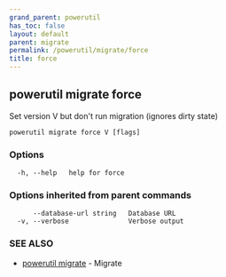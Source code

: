 ```yaml
---
grand_parent: powerutil
has_toc: false
layout: default
parent: migrate
permalink: /powerutil/migrate/force
title: force
---
```

## powerutil migrate force

Set version V but don't run migration (ignores dirty state)

```
powerutil migrate force V [flags]
```

### Options

```
  -h, --help   help for force
```

### Options inherited from parent commands

```
      --database-url string   Database URL
  -v, --verbose               Verbose output
```

### SEE ALSO

* [powerutil migrate](/powerutil/migrate)	 - Migrate
